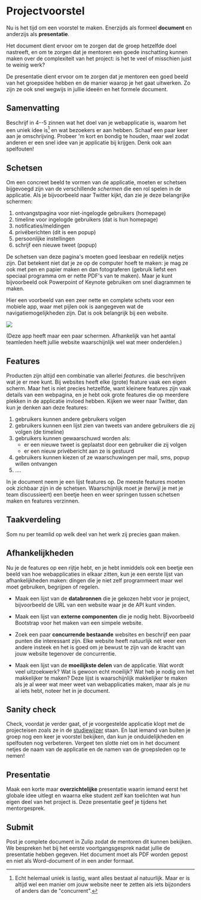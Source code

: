# Projectvoorstel

Nu is het tijd om een voorstel te maken. Enerzijds als formeel **document** en anderzijs als **presentatie**.

Het document dient ervoor om te zorgen dat de groep hetzelfde doel nastreeft, en om te zorgen dat je mentoren een goede inschatting kunnen maken over de complexiteit van het project: is het te veel of misschien juist te weinig werk?

De presentatie dient ervoor om te zorgen dat je mentoren een goed beeld van het groepsidee hebben en de manier waarop je het gaat uitwerken. Zo zijn ze ook snel wegwijs in jullie ideeën en het formele document.

## Samenvatting

Beschrijf in 4--5 zinnen wat het doel van je webapplicatie is, waarom het een uniek idee is[^1] en wat bezoekers er aan hebben. Schaaf een paar keer aan je omschrijving. Probeer 'm kort en bondig te houden, maar wel zodat anderen er een snel idee van je applicatie bij krijgen. Denk ook aan spelfouten!

[^1]: Echt helemaal uniek is lastig, want alles bestaat al natuurlijk. Maar er is altijd wel een manier om jouw website neer te zetten als iets bijzonders of anders dan de "concurrent".

## Schetsen

Om een concreet beeld te vormen van de applicatie, moeten er schetsen bijgevoegd zijn van de verschillende *schermen* die een rol spelen in de applicatie. Als je bijvoorbeeld naar Twitter kijkt, dan zie je deze belangrijke schermen:

1. ontvangstpagina voor niet-ingelogde gebruikers (homepage)
2. timeline voor ingelogde gebruikers (dat is hun homepage)
3. notificaties/meldingen
4. privéberichten (dit is een popup)
5. persoonlijke instellingen
6. schrijf een nieuwe tweet (popup)

De schetsen van deze pagina's moeten goed leesbaar en redelijk netjes zijn. Dat betekent niet dat je ze op de computer hoeft te maken: je mag ze ook met pen en papier maken en dan fotograferen (gebruik liefst een speciaal programma om er nette PDF's van te maken). Maar je kunt bijvoorbeeld ook Powerpoint of Keynote gebruiken om snel diagrammen te maken.

Hier een voorbeeld van een zeer nette en complete schets voor een mobiele app, waar met pijlen ook is aangegeven wat de navigatiemogelijkheden zijn. Dat is ook belangrijk bij een website.

![](screens-proposal.png)

(Deze app heeft maar een paar schermen. Afhankelijk van het aantal teamleden heeft jullie website waarschijnlijk wel wat meer onderdelen.)

## Features

Producten zijn altijd een combinatie van allerlei *features*. die beschrijven wat je er mee kunt. Bij websites heeft elke (grote) feature vaak een eigen scherm. Maar het is niet precies hetzelfde, want kleinere features zijn vaak details van een webpagina, en je hebt ook grote features die op meerdere plekken in de applicatie invloed hebben. Kijken we weer naar Twitter, dan kun je denken aan deze features:

1. gebruikers kunnen andere gebruikers volgen
2. gebruikers kunnen een lijst zien van tweets van andere gebruikers die zij volgen (de timeline)
3. gebruikers kunnen gewaarschuwd worden als:
    - er een nieuwe tweet is geplaatst door een gebruiker die zij volgen
    - er een nieuw privébericht aan ze is gestuurd
4. gebruikers kunnen kiezen of ze waarschuwingen per mail, sms, popup willen ontvangen
5. ....

In je document neem je een lijst features op. De meeste features moeten ook zichbaar zijn in de schetsen. Waarschijnlijk moet je (terwijl je met je team discussieert) een beetje heen en weer springen tussen schetsen maken en features verzinnen.

## Taakverdeling

Som nu per teamlid op welk deel van het werk zij precies gaan maken.

## Afhankelijkheden

Nu je de features op een rijtje hebt, en je hebt inmiddels ook een beetje een beeld van hoe webapplicaties in elkaar zitten, kun je een eerste lijst van afhankelijkheden maken: dingen die je niet zelf programmeert maar wel moet gebruiken, begrijpen of regelen.

- Maak een lijst van de **databronnen** die je gekozen hebt voor je project, bijvoorbeeld de URL van een website waar je de API kunt vinden.

- Maak een lijst van **externe componenten** die je nodig hebt. Bijvoorbeeld Bootstrap voor het maken van een simpele website.

- Zoek een paar **concurrende bestaande** websites en beschrijf een paar punten die interessant zijn. Elke website heeft natuurlijk nét weer een andere insteek en het is goed om je bewust te zijn van de kracht van jouw website tegenover de concurrentie.

- Maak een lijst van de **moeilijkste delen** van de applicatie. Wat wordt veel uitzoekwerk? Wat is gewoon echt moeilijk? Wat heb je nodig om het makkelijker te maken? Deze lijst is waarschijnlijk makkelijker te maken als je al weer wat meer weet van webapplicaties maken, maar als je nu al iets hebt, noteer het in je document.

## Sanity check

Check, voordat je verder gaat, of je voorgestelde applicatie klopt met de projecteisen zoals ze in de [studiewijzer](/syllabus) staan. En laat iemand van buiten je groep nog een keer je voorstel bekijken, dan kun je onduidelijkheden en spelfouten nog verbeteren. Vergeet ten slotte niet om in het document netjes de naam van de applicatie en de namen van de groepsleden op te nemen!

## Presentatie

Maak een korte maar **overzichtelijke** presentatie waarin iemand eerst het globale idee uitlegt en waarna elke student zelf kan toelichten wat hun eigen deel van het project is. Deze presentatie geef je tijdens het mentorgesprek.

## Submit

Post je complete document in Zulip zodat de mentoren dit kunnen bekijken. We bespreken het bij het eerste voortgangsgesprek nadat jullie de presentatie hebben gegeven. Het document moet als PDF worden gepost en niet als Word-document of in een ander formaat.
